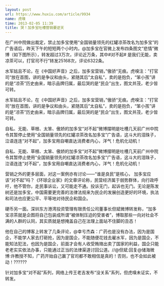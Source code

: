```yaml
---
layout: post
url: https://www.huxiu.com/article/9934
name: 虎嗅
time: 2013-02-05 11:39
title: 哭！加多宝吐槽营销要逆天
---
```

在广州中院做出裁定，禁止加多宝使用“全国销量领先的红罐凉茶改名为加多宝”的广告语后，昨天下午的短短两个小时内，@加多宝在官微上发布四条图文“悲情”微博（如下图所示），转发超过3万次，评论近万条，其中#对不起# 是我们无能，卖凉茶可以，打官司不行”转发25168次，评论6322条。

水军姑且不论，在《中国好声音》之后，加多宝营销，”傲骄“无痕。虎嗅注：”打官司“放在首图，讲的是争议和由头，紧随其后”太自私”，卖的是抱负，“笨小孩”讲的是“凉茶”历史由来，暗示品牌归属，最后哭的是“民企”出生，图文并茂，老少皆可转。

水军姑且不论，在《中国好声音》之后，加多宝营销，”傲骄“无痕。虎嗅注：”打官司“放在首图，讲的是争议和由头，紧随其后”太自私”，卖的是抱负，“笨小孩”讲的是“凉茶”历史由来，暗示品牌归属，最后哭的是“民企”出生，图文并茂，老少皆可转。

自私、无能、草根、太笨、傲娇的加多宝“对不起”微博摆明是吐槽几天前广州中院令其暂停止使用“全国销量领先的红罐凉茶改名加多宝”广告语，这斗大的泪珠子，泣语连连“对不起”，加多宝用自嘲直达消费者内心，洋气！危机化动机！

自私、无能、草根、太笨、傲娇的加多宝“对不起”微博摆明是吐槽几天前广州中院令其暂停止使用“全国销量领先的红罐凉茶改名加多宝”广告语，这斗大的泪珠子，泣语连连“对不起”，加多宝用自嘲直达消费者内心，洋气！危机化动机！

营销之外的更多层面，对这一案例亦有讨论——“谁是良民”是核心， 加多宝应该“对不起”吗？《环球企业家》的文章评论称，民营经济属于弱势群体，向行政呼吁，他不管你，走民事诉讼，又可能走不通。投诉无门，起诉也无门。无论是陈发树还是加多宝，中国需要更完善的法律法规来为民企的发展创造更好的环境，执法和司法也应更公平、平等地对待民企和国企。

硬币另一面。深圳东方港湾投资管理有限责任公司董事长但斌微博转发称，“加多宝凉茶就是企图将自己包装成所谓“被体制压迫的受害者”，博取那些一向对社会不满的人群的认同，其实质就是想掩盖自己在法理上面站不住脚的丑态！

他在自己的博客上转发了几条评论，@幸亏杰森：广药也是没有办法，因为是国企，不能学人家去打砸抢，因为是国企，不能随便花钱去雇水军，因为是国企，不能知法犯法，也因为是国企，前面才会有人收受贿赂出卖了国家的利益，国企只能老老实实依法办事，只能通过正当的法律渠道讨回公道。//@但斌:回复@储海微博:许教授不知，广药开始自己赢了官司都不敢相信是真的！否则，也不会如此被动！??????

针对加多宝“对不起”系列，网络上传王老吉发布“没关系”系列，但虎嗅未证实，不转发。

